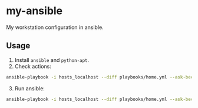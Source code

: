 # my-ansible #
My workstation configuration in ansible.

## Usage ##

1. Install `ansible` and `python-apt`.
2. Check actions:

```sh
ansible-playbook -i hosts_localhost --diff playbooks/home.yml --ask-become-pass --check
```

3. Run ansible:

```sh
ansible-playbook -i hosts_localhost --diff playbooks/home.yml --ask-become-pass
```
